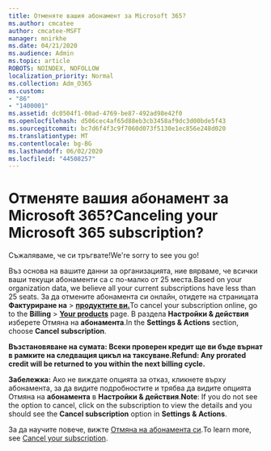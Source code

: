 ```yaml
---
title: Отменяте вашия абонамент за Microsoft 365?
ms.author: cmcatee
author: cmcatee-MSFT
manager: mnirkhe
ms.date: 04/21/2020
ms.audience: Admin
ms.topic: article
ROBOTS: NOINDEX, NOFOLLOW
localization_priority: Normal
ms.collection: Adm_O365
ms.custom:
- "86"
- "1400001"
ms.assetid: dc0504f1-00ad-4769-be87-492ad98e42f0
ms.openlocfilehash: d506cec4af65d88eb3cb3458af9dc3d00bde5f43
ms.sourcegitcommit: bc7d6f4f3c9f7060d073f5130e1ec856e248d020
ms.translationtype: MT
ms.contentlocale: bg-BG
ms.lasthandoff: 06/02/2020
ms.locfileid: "44508257"
---
```

# <a name="canceling-your-microsoft-365-subscription"></a><span data-ttu-id="11fff-102">Отменяте вашия абонамент за Microsoft 365?</span><span class="sxs-lookup"><span data-stu-id="11fff-102">Canceling your Microsoft 365 subscription?</span></span>

<span data-ttu-id="11fff-103">Съжаляваме, че си тръгвате!</span><span class="sxs-lookup"><span data-stu-id="11fff-103">We're sorry to see you go!</span></span>
  
<span data-ttu-id="11fff-104">Въз основа на вашите данни за организацията, ние вярваме, че всички ваши текущи абонаменти са с по-малко от 25 места.</span><span class="sxs-lookup"><span data-stu-id="11fff-104">Based on your organization data, we believe all your current subscriptions have less than 25 seats.</span></span> <span data-ttu-id="11fff-105">За да отмените абонамента си онлайн, отидете на страницата **Фактуриране на** \> **[продуктите ви.](https://go.microsoft.com/fwlink/p/?linkid=842054)**</span><span class="sxs-lookup"><span data-stu-id="11fff-105">To cancel your subscription online, go to the **Billing** \> **[Your products](https://go.microsoft.com/fwlink/p/?linkid=842054)** page.</span></span> <span data-ttu-id="11fff-106">В раздела **Настройки & действия** изберете Отмяна на **абонамента**.</span><span class="sxs-lookup"><span data-stu-id="11fff-106">In the **Settings & Actions** section, choose **Cancel subscription**.</span></span>
  
<span data-ttu-id="11fff-107">**Възстановяване на сумата: Всеки проверен кредит ще ви бъде върнат в рамките на следващия цикъл на таксуване.**</span><span class="sxs-lookup"><span data-stu-id="11fff-107">**Refund: Any prorated credit will be returned to you within the next billing cycle.**</span></span> 

<span data-ttu-id="11fff-108">**Забележка:** Ако не виждате опцията за отказ, кликнете върху абонамента, за да видите подробностите и трябва да видите опцията Отмяна на **абонамента** в **Настройки & действия**.</span><span class="sxs-lookup"><span data-stu-id="11fff-108">**Note**: If you do not see the option to cancel, click on the subscription to view the details and you should see the **Cancel subscription** option in **Settings & Actions**.</span></span> 

<span data-ttu-id="11fff-109">За да научите повече, вижте [Отмяна на абонамента си](https://docs.microsoft.com/microsoft-365/commerce/subscriptions/cancel-your-subscription).</span><span class="sxs-lookup"><span data-stu-id="11fff-109">To learn more, see [Cancel your subscription](https://docs.microsoft.com/microsoft-365/commerce/subscriptions/cancel-your-subscription).</span></span> 
